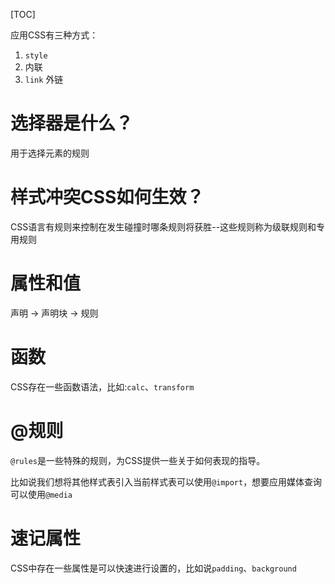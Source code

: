 [TOC]

应用CSS有三种方式：
1. `style`
2. 内联
3. `link` 外链

# 选择器是什么？
用于选择元素的规则

# 样式冲突CSS如何生效？
CSS语言有规则来控制在发生碰撞时哪条规则将获胜--这些规则称为级联规则和专用规则

# 属性和值
声明 -> 声明块 -> 规则

# 函数
CSS存在一些函数语法，比如:`calc`、`transform`

# @规则
`@rules`是一些特殊的规则，为CSS提供一些关于如何表现的指导。

比如说我们想将其他样式表引入当前样式表可以使用`@import`，想要应用媒体查询可以使用`@media`

# 速记属性
CSS中存在一些属性是可以快速进行设置的，比如说`padding`、`background`
